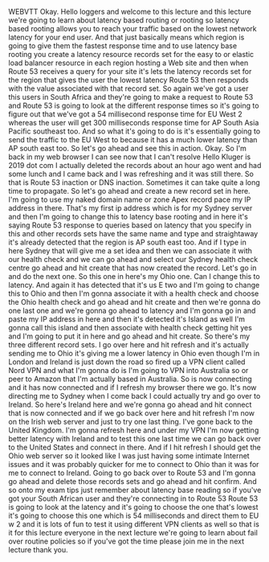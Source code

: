  
 WEBVTT 
 Okay. 
 Hello loggers and welcome to this lecture and this lecture we're going to learn about latency based 
 routing or rooting so latency based rooting allows you to reach your traffic based on the lowest network 
 latency for your end user. 
 And that just basically means which region is going to give them the fastest response time and to use 
 latency base rooting you create a latency resource records set for the easy to or elastic load balancer 
 resource in each region hosting a Web site and then when Route 53 receives a query for your site it's 
 lets the latency records set for the region that gives the user the lowest latency Route 53 then responds 
 with the value associated with that record set. 
 So again we've got a user this users in South Africa and they're going to make a request to Route 53 
 and Route 53 is going to look at the different response times so it's going to figure out that we've 
 got a 54 millisecond response time for EU West 2 whereas the user will get 300 milliseconds response 
 time for AP South Asia Pacific southeast too. 
 And so what it's going to do is it's essentially going to send the traffic to the EU West to because 
 it has a much lower latency than AP south east too. 
 So let's go ahead and see this in action. 
 Okay. 
 So I'm back in my web browser I can see now that I can't resolve Hello Kluger is 2019 dot com I actually 
 deleted the records about an hour ago went and had some lunch and I came back and I was refreshing and 
 it was still there. 
 So that is Route 53 inaction or DNS inaction. 
 Sometimes it can take quite a long time to propagate. 
 So let's go ahead and create a new record set in here. 
 I'm going to use my naked domain name or zone Apex record pace my IP address in there. 
 That's my first ip address which is for my Sydney server and then I'm going to change this to latency 
 base rooting and in here it's saying Route 53 response to queries based on latency that you specify 
 in this and other records sets have the same name and type and straightaway it's already detected that 
 the region is AP south east too. 
 And if I type in here Sydney that will give me a set idea and then we can associate it with our health 
 check and we can go ahead and select our Sydney health check centre go ahead and hit create that has 
 now created the record. 
 Let's go in and do the next one. 
 So this one in here's my Ohio one. 
 Can I change this to latency. 
 And again it has detected that it's us E two and I'm going to change this to Ohio and then I'm gonna 
 associate it with a health check and choose the Ohio health check and go ahead and hit create and then 
 we're gonna do one last one and we're gonna go ahead to latency and I'm gonna go in and paste my IP 
 address in here and then it's detected it's Island as well I'm gonna call this island and then associate 
 with health check getting hit yes and I'm going to put it in here and go ahead and hit create. 
 So there's my three different record sets. 
 I go over here and hit refresh and it's actually sending me to Ohio it's giving me a lower latency in 
 Ohio even though I'm in London and Ireland is just down the road so fired up a VPN client called Nord 
 VPN and what I'm gonna do is I'm going to VPN into Australia so or peer to Amazon that I'm actually 
 based in Australia. 
 So is now connecting and it has now connected and if I refresh my browser there we go. 
 It's now directing me to Sydney when I come back I could actually try and go over to Ireland. 
 So here's Ireland here and we're gonna go ahead and hit connect that is now connected and if we go back 
 over here and hit refresh I'm now on the Irish web server and just to try one last thing. 
 I've gone back to the United Kingdom. 
 I'm gonna refresh here and under my VPN I'm now getting better latency with Ireland and to test this 
 one last time we can go back over to the United States and connect in there. 
 And if I hit refresh I should get the Ohio web server so it looked like I was just having some intimate 
 Internet issues and it was probably quicker for me to connect to Ohio than it was for me to connect 
 to Ireland. 
 Going to go back over to Route 53 and I'm gonna go ahead and delete those records sets and go ahead 
 and hit confirm. 
 And so onto my exam tips just remember about latency base reading so if you've got your South African 
 user and they're connecting in to Route 53 Route 53 is going to look at the latency and it's going to 
 choose the one that's lowest it's going to choose this one which is 54 milliseconds and direct them 
 to EU w 2 and it is lots of fun to test it using different VPN clients as well so that is it for this 
 lecture everyone in the next lecture we're going to learn about fail over routine policies so if you've 
 got the time please join me in the next lecture thank you.
